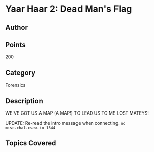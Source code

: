 # Yaar Haar 2: Dead Man's Flag
## Author

## Points
200
## Category
Forensics
## Description
WE'VE GOT US A MAP (A MAP!) TO LEAD US TO ME LOST MATEYS!

UPDATE: Re-read the intro message when connecting.
`nc misc.chal.csaw.io 1344`
## Topics Covered

